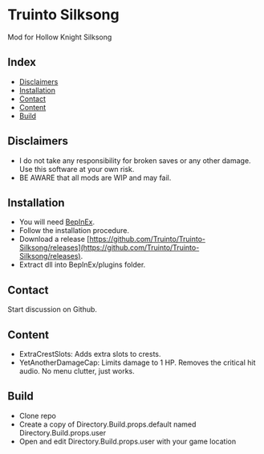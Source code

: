 # Truinto Silksong
Mod for Hollow Knight Silksong

Index
-----------
* [Disclaimers](#disclaimers)
* [Installation](#installation)
* [Contact](#contact)
* [Content](#content)
* [Build](#build)

Disclaimers
-----------
* I do not take any responsibility for broken saves or any other damage. Use this software at your own risk.
* BE AWARE that all mods are WIP and may fail.

Installation
-----------
* You will need [BepInEx](https://github.com/BepInEx/BepInEx/releases).
* Follow the installation procedure.
* Download a release [https://github.com/Truinto/Truinto-Silksong/releases](https://github.com/Truinto/Truinto-Silksong/releases).
* Extract dll into BepInEx/plugins folder.

Contact
-----------
Start discussion on Github.

Content
-----------
* ExtraCrestSlots: Adds extra slots to crests.
* YetAnotherDamageCap: Limits damage to 1 HP. Removes the critical hit audio. No menu clutter, just works.

Build
-----------
* Clone repo
* Create a copy of Directory.Build.props.default named Directory.Build.props.user
* Open and edit Directory.Build.props.user with your game location
